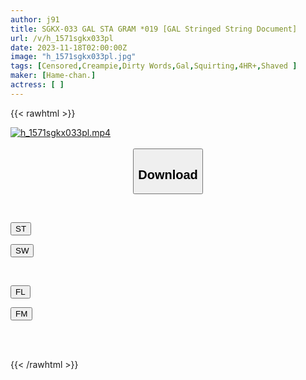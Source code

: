 ```yaml
---
author: j91
title: SGKX-033 GAL STA GRAM *019 [GAL Stringed String Document]
url: /v/h_1571sgkx033pl
date: 2023-11-18T02:00:00Z
image: "h_1571sgkx033pl.jpg"
tags: [Censored,Creampie,Dirty Words,Gal,Squirting,4HR+,Shaved ]
maker: [Hame-chan.]
actress: [ ]
---
```



{{< rawhtml >}}

<div class="video" data-videoid="MPDLqzzyLvfm22g">
    <a href="javascript:;">
        <img src="/v/h_1571sgkx033pl/h_1571sgkx033pl.jpg" width="WIDTH" height="HEIGHT" alt="h_1571sgkx033pl.mp4" loading="lazy">
    </a>
</div>

<script type="text/javascript" src="https://j91.asia/asset/on-demand-st.js"></script>

<br>
  <link rel="stylesheet" href="https://j91.asia/asset/bs5.css">
  
  <center>
  <button class="btn btn-primary" type="button" data-bs-toggle="collapse" data-bs-target=".multi-collapse" aria-expanded="false" aria-controls="multiCollapseExample1 multiCollapseExample2"><h2>Download</h2></button></center>
</p>
<div class="row">
  <div class="col">
    <div class="collapse multi-collapse" id="multiCollapseExample1">
      <div class="card card-body">
	      	      <br>
<div class="buttons">  
<p><a href="https://streamtape.to/v/MPDLqzzyLvfm22g" target="_blank"><button class="btn-hover color-3"><i class="fa fa-download"></i> ST</button></a></p>
<p><a href="https://flaswish.com/0ofto31twjxt" target="_blank"><button class="btn-hover color-2"><i class="fa fa-download"></i> SW</button></a></p></div>
    </div>
  </div>
</div>
  <div class="col">
    <div class="collapse multi-collapse" id="multiCollapseExample2">
      <div class="card card-body">
	      <br>
<div class="buttons">
<p><a href="javascript:;" target="_blank"><button class="btn-hover color-9"><i class="fa fa-download"></i> FL</button></a></p>
<p><a href="javascript:;" target="_blank"><button class="btn-hover color-8"><i class="fa fa-download"></i> FM</button></a></p></div>
<br><br>
      </div>
    </div>
  </div>
</div>

{{< /rawhtml >}}